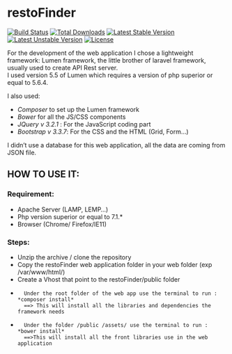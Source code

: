 # restoFinder

[![Build Status](https://travis-ci.org/laravel/lumen-framework.svg)](https://travis-ci.org/laravel/lumen-framework)
[![Total Downloads](https://poser.pugx.org/laravel/lumen-framework/d/total.svg)](https://packagist.org/packages/laravel/lumen-framework)
[![Latest Stable Version](https://poser.pugx.org/laravel/lumen-framework/v/stable.svg)](https://packagist.org/packages/laravel/lumen-framework)
[![Latest Unstable Version](https://poser.pugx.org/laravel/lumen-framework/v/unstable.svg)](https://packagist.org/packages/laravel/lumen-framework)
[![License](https://poser.pugx.org/laravel/lumen-framework/license.svg)](https://packagist.org/packages/laravel/lumen-framework)

For the development of the web application I chose a lightweight framework: 
Lumen framework, the little brother of laravel framework, usually used to create API Rest server.   
I used version 5.5 of Lumen which requires a version of php superior or equal to 5.6.4.  

I also used:    
-	*Composer* to set up the Lumen framework  
-	*Bower* for all the JS/CSS components 
-	*JQuery v 3.2.1* : For the JavaScript coding part     
-	*Bootstrap v 3.3.7*: For the CSS and the HTML (Grid, Form…)   

I didn’t use a database for this web application, all the data are coming from JSON file.    

## HOW TO USE IT:  

### Requirement:    
-	Apache Server (LAMP, LEMP…)     
-	Php version superior or equal to 7.1.* 
-	Browser (Chrome/ Firefox/IE11)  
### Steps:  
-	Unzip the archive / clone the repository    
-	Copy the restoFinder web application folder in your web folder (exp /var/www/html/)     
-	Create a Vhost that point to the restoFinder/public folder      
-       Under the root folder of the web app use the terminal to run : *composer install*   
        ==> This will install all the libraries and dependencies the framework needs    
-       Under the folder /public /assets/ use the terminal to run : *bower install*     
        ==>This will install all the front libraries use in the web application

